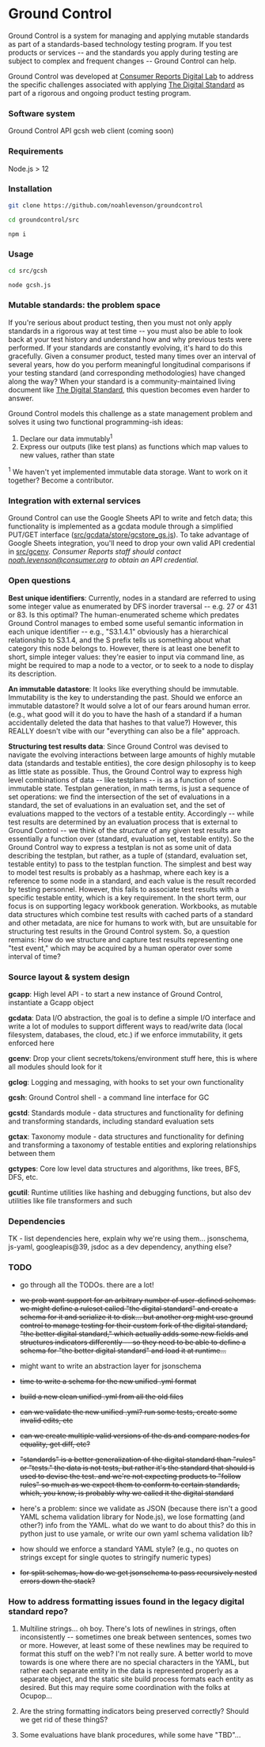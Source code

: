 # Ground Control

Ground Control is a system for managing and applying mutable standards as part of a standards-based technology testing program. If you test products or services -- and the standards you apply during testing are subject to complex and frequent changes -- Ground Control can help.

Ground Control was developed at [Consumer Reports Digital Lab](https://digital-lab.consumerreports.org/) to address the specific challenges associated with applying [The Digital Standard](https://thedigitalstandard.org/) as part of a rigorous and ongoing product testing program.

### Software system

Ground Control API
gcsh
web client (coming soon)

### Requirements

Node.js > 12

### Installation

```bash
git clone https://github.com/noahlevenson/groundcontrol

cd groundcontrol/src

npm i
```

### Usage

```bash
cd src/gcsh

node gcsh.js
```

### Mutable standards: the problem space

If you're serious about product testing, then you must not only apply standards in a rigorous way at test time -- you must also be able to look back at your test history and understand how and why previous tests were performed. If your standards are constantly evolving, it's hard to do this gracefully. Given a consumer product, tested many times over an interval of several years, how do you perform meaningful longitudinal comparisons if your testing standard (and corresponding methodologies) have changed along the way? When your standard is a community-maintained living document like [The Digital Standard](https://thedigitalstandard.org/), this question becomes even harder to answer.

Ground Control models this challenge as a state management problem and solves it using two functional programming-ish ideas:

1. Declare our data immutably<sup>1</sup>
2. Express our outputs (like test plans) as functions which map values to new values, rather than state

<sup>1</sup> We haven't yet implemented immutable data storage. Want to work on it together? Become a contributor.

### Integration with external services

Ground Control can use the Google Sheets API to write and fetch data; this functionality is implemented as a gcdata module through a simplified PUT/GET interface ([src/gcdata/store/gcstore_gs.js](https://github.com/noahlevenson/groundcontrol/blob/master/src/gcdata/store/gcstore_gs.js)). To take advantage of Google Sheets integration, you'll need to drop your own valid API credential in [src/gcenv](https://github.com/noahlevenson/groundcontrol/tree/master/src/gcenv). *Consumer Reports staff should contact noah.levenson@consumer.org to obtain an API credential.* 

### Open questions

**Best unique identifiers**: Currently, nodes in a standard are referred to using some integer value as enumerated by DFS inorder traversal -- e.g. 27 or 431 or 83. Is this optimal? The human-enumerated scheme which predates Ground Control manages to embed some useful semantic information in each unique identifier -- e.g., "S3.1.4.1" obviously has a hierarchical relationship to S3.1.4, and the S prefix tells us something about what category this node belongs to. However, there is at least one benefit to short, simple integer values: they're easier to input via command line, as might be required to map a node to a vector, or to seek to a node to display its description.  

**An immutable datastore**: It looks like everything should be immutable. Immutability is the key to understanding the past. Should we enforce an immutable datastore? It would solve a lot of our fears around human error. (e.g., what good will it do you to have the hash of a standard if a human accidentally deleted the data that hashes to that value?) However, this REALLY doesn't vibe with our "everything can also be a file" approach. 

**Structuring test results data**: Since Ground Control was devised to navigate the evolving interactions between large amounts of highly mutable data (standards and testable entities), the core design philosophy is to keep as little state as possible. Thus, the Ground Control way to express high level combinations of data -- like testplans -- is as a function of some immutable state. Testplan generation, in math terms, is just a sequence of set operations: we find the intersection of the set of evaluations in a standard, the set of evaluations in an evaluation set, and the set of evaluations mapped to the vectors of a testable entity. Accordingly -- while test results are determined by an evaluation process that is external to Ground Control -- we think of the *structure* of any given test results are essentially a function over (standard, evaluation set, testable entity). So the Ground Control way to express a testplan is not as some unit of data describing the testplan, but rather, as a tuple of (standard, evaluation set, testable entity) to pass to the testplan function. The simplest and best way to model test results is probably as a hashmap, where each key is a reference to some node in a standard, and each value is the result recorded by testing personnel. However, this fails to associate test results with a specific testable entity, which is a key requirement. In the short term, our focus is on supporting legacy workbook generation. Workbooks, as mutable data structures which combine test results with cached parts of a standard and other metadata, are nice for humans to work with, but are unsuitable for structuring test results in the Ground Control system. So, a question remains: How do we structure and capture test results representing one "test event," which may be acquired by a human operator over some interval of time? 

### Source layout & system design

**gcapp**: High level API - to start a new instance of Ground Control, instantiate a Gcapp object

**gcdata**: Data I/O abstraction, the goal is to define a simple I/O interface and write a lot of modules to support different ways to read/write data (local filesystem, databases, the cloud, etc.) if we enforce immutability, it gets enforced here

**gcenv**: Drop your client secrets/tokens/environment stuff here, this is where all modules should look for it

**gclog**: Logging and messaging, with hooks to set your own functionality

**gcsh**: Ground Control shell - a command line interface for GC

**gcstd**: Standards module - data structures and functionality for defining and transforming standards, including standard evaluation sets

**gctax**: Taxonomy module - data structures and functionality for defining and transforming a taxonomy of testable entities and exploring relationships between them

**gctypes**: Core low level data structures and algorithms, like trees, BFS, DFS, etc.

**gcutil**: Runtime utilities like hashing and debugging functions, but also dev utilities like file transformers and such

### Dependencies

TK - list dependencies here, explain why we're using them... jsonschema, js-yaml, googleapis@39, jsdoc as a dev dependency, anything else?  

### TODO

- go through all the TODOs. there are a lot!

- ~~we prob want support for an arbitrary number of user-defined schemas. we might define a ruleset called "the digital standard" and create a schema for it and serialize it to disk... but another org might use ground control to manage testing for their custom fork of the digital standard, "the better digital standard," which actually adds some new fields and structures indicators differently -- so they need to be able to define a schema for "the better digital standard" and load it at runtime...~~

- might want to write an abstraction layer for jsonschema

- ~~time to write a schema for the new unified .yml format~~

- ~~build a new clean unified .yml from all the old files~~

- ~~can we validate the new unified .yml?  run some tests, create some invalid edits, etc~~

- ~~can we create multiple valid versions of the ds and compare nodes for equality, get diff, etc?~~

- ~~"standards" is a better generalization of the digital standard than "rules" or "tests." the data is not tests, but rather it's the standard that should is used to devise the test.  and we're not expecting products to "follow rules" so much as we expect them to conform
to certain standards, which, you know, is probably why we called it the digital standard~~

- here's a problem: since we validate as JSON (because there isn't a good YAML schema validation library for Node.js), we lose formatting (and other?) info from the YAML. what do we want to do about this? do this in python just to use yamale, or write our own yaml schema validation lib? 

- how should we enforce a standard YAML style? (e.g., no quotes on strings except for single quotes to stringify numeric types)

- ~~for split schemas, how do we get jsonschema to pass recursively nested errors down the stack?~~

### How to address formatting issues found in the legacy digital standard repo?

1. Multiline strings... oh boy. There's lots of newlines in strings, often inconsistently -- sometimes one break between sentences, somes two or more. However, at least some of these newlines may be required to format this stuff on the web? I'm not really sure. A better world to move towards is one where there are no special characters in the YAML, but rather each separate entity in the data is represented properly as a separate object, and the static site build process formats each entity as desired. But this may require some coordination with the folks at Ocupop...

2.  Are the string formatting indicators being preserved correctly? Should we get rid of these thingS?

3.  Some evaluations have blank procedures, while some have "TBD"...
